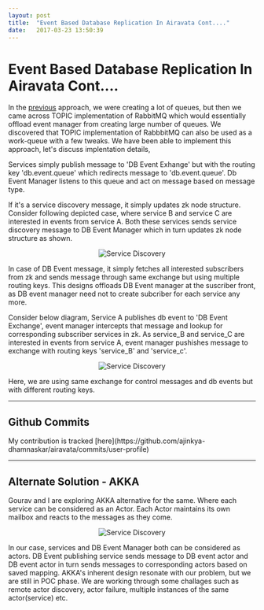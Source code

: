 ```yaml
---
layout: post
title:  "Event Based Database Replication In Airavata Cont...."
date:   2017-03-23 13:50:39
---
```


<h1>Event Based Database Replication In Airavata Cont....</h1>

In the [previous](https://ajinkya-dhamnaskar.github.io/2017/03/09/event-based-replication.html) approach, we were creating a lot of queues, but then we came across TOPIC implementation of RabbitMQ which would essentially offload event manager from creating large number of queues.
We discovered that TOPIC implementation of RabbbitMQ can also be used as a work-queue with a few tweaks. We have been able to implement this approach, let's discuss implentation details,   

Services simply publish message to 'DB Event Exhange' but with the routing key 'db.event.queue' which redirects message to 'db.event.queue'. Db Event Manager listens to this queue and act on message based on message type.   

If it's a service discovery message, it simply updates zk node structure. Consider following depicted case, where service B and service C are interested in events from service A. Both these services sends service discovery message to DB Event Manager which in turn updates zk node structure as shown.

<p align="center"><img src="../../../assets/service-discovery.png" alt="Service Discovery"></p>

In case of DB Event message, it simply fetches all interested subscribers from zk and sends message through same exchange but using multiple routing keys. This designs offloads DB Event manager at the suscriber front, as DB event manager need not to create subcriber for each service any more.   

Consider below diagram, Service A publishes db event to 'DB Event Exchange', event manager intercepts that message and lookup for corresponding subscriber services in zk. As service_B and service_C are interested in events from service A, event manager pushishes message to exchange with routing keys 'service_B' and 'service_c'.

<p align="center"><img src="../../../assets/db-event.png" alt="Service Discovery"></p>

Here, we are using same exchange for control messages and db events but with different routing keys.
<hr />

<h2>Github Commits</h2>
My contribution is tracked [here](https://github.com/ajinkya-dhamnaskar/airavata/commits/user-profile)

<hr />
<h2>Alternate Solution - AKKA</h2>
Gourav and I are exploring AKKA alternative for the same. Where each service can be considered as an Actor. 
Each Actor maintains its own mailbox and reacts to the messages as they come.

<p align="center"><img src="../../../assets/akka-approach.png" alt="Service Discovery"></p>

In our case, services and DB Event Manager both can be considered as actors. DB Event publishing service sends message to DB event actor and DB event actor in turn sends messages to corresponding actors based on saved mapping.
AKKA's inherent design resonate with our problem, but we are still in POC phase. We are working through some challages such as remote actor discovery, actor failure, multiple instances of the same actor(service) etc.
